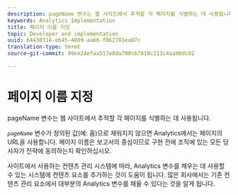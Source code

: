 ```yaml
---
description: pageName 변수는 웹 사이트에서 추적할 각 페이지를 식별하는 데 사용됩니다.
keywords: Analytics Implementation
title: 페이지 이름 지정
topic: Developer and implementation
uuid: b4438314-eb45-4009-aa66-f062701ea07c
translation-type: tm+mt
source-git-commit: 99ee24efaa517e8da700c67818c111c4aa90dc02

---
```



# 페이지 이름 지정

pageName 변수는 웹 사이트에서 추적할 각 페이지를 식별하는 데 사용됩니다.

*`pageName`* 변수가 정의된 값(예: 홈)으로 채워지지 않으면 Analytics에서는 페이지의 URL을 사용합니다. 페이지 이름은 보고서의 중심이므로 구현 전에 조직에 있는 모든 당사자가 전략에 동의하는지 확인하십시오.

사이트에서 사용하는 컨텐츠 관리 시스템에 따라, Analytics 변수를 채우는 데 사용할 수 있는 시스템에 컨텐츠 요소를 추가하는 것이 도움이 됩니다. 많은 회사에서는 기존 컨텐츠 관리 요소에서 대부분의 Analytics 변수를 채울 수 있다는 것을 알게 됩니다.
